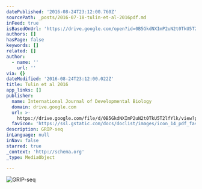 ```yaml
---
datePublished: '2016-08-24T23:12:00.760Z'
sourcePath: _posts/2016-07-18-tulin-et-al-2016pdf.md
inFeed: true
isBasedOnUrl: 'https://drive.google.com/open?id=0B5GkdNXImP2uN2t0TkU5T2lfYlk'
authors: []
hasPage: false
keywords: []
related: []
author:
  - name: ''
    url: ''
via: {}
dateModified: '2016-08-24T23:12:00.022Z'
title: Tulin et al 2016
app_links: []
publisher:
  name: International Journal of Developmental Biology
  domain: drive.google.com
  url: >-
    https://drive.google.com/file/d/0B5GkdNXImP2uN2t0TkU5T2lfYlk/view?pref=2&pli=1
  favicon: 'https://ssl.gstatic.com/docs/doclist/images/icon_14_pdf_favicon.ico'
description: GRIP-seq
inLanguage: null
inNav: false
starred: true
_context: 'http://schema.org'
_type: MediaObject

---
```

![GRIP-seq](https://the-grid-user-content.s3-us-west-2.amazonaws.com/5cdffd66-debd-429d-9c96-69faebc48dab.jpg)